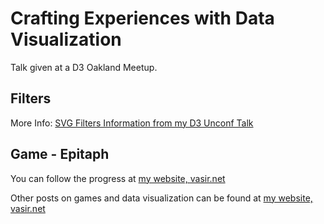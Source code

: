 # Crafting Experiences with Data Visualization

Talk given at a D3 Oakland Meetup.


## Filters

More Info: 
[SVG Filters Information from my D3 Unconf Talk](https://github.com/visfest/notes/blob/master/Session3-Area5-SVGFilters.md)

## Game - Epitaph
You can follow the progress at [my website, vasir.net](http://vasir.net)


Other posts on games and data visualization can be found at [my website, vasir.net](http://vasir.net)

